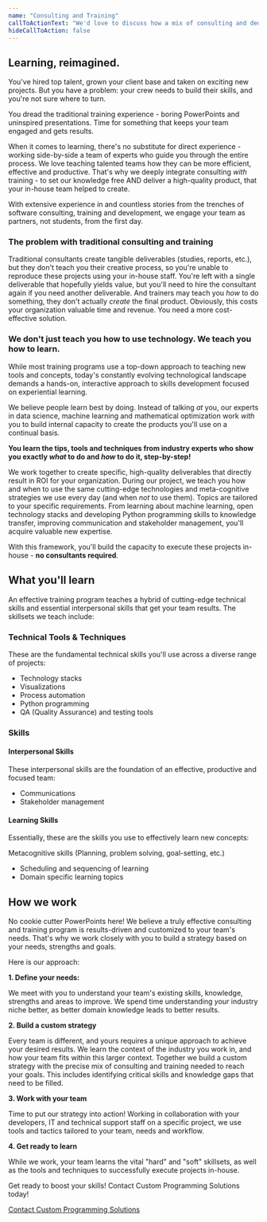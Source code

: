 ```yaml
---
name: "Consulting and Training"
callToActionText: "We'd love to discuss how a mix of consulting and dedicated training can deliver better value for your organization. Contact us today."
hideCallToAction: false
---
```


## Learning, reimagined.

You've hired top talent, grown your client base and taken on exciting new projects. But you have a problem: your crew needs to build their skills, and you're not sure where to turn. 

You dread the traditional training experience - boring PowerPoints and uninspired presentations. Time for something that keeps your team engaged and gets results. 

When it comes to learning, there's no substitute for direct experience - working side-by-side a team of experts who guide you through the entire process. We love teaching talented teams how they can be more efficient, effective and productive. That's why we deeply integrate consulting *with* training - to set our knowledge free AND deliver a high-quality product, that your in-house team helped to create.

With extensive experience in and countless stories from the trenches of software consulting, training and development, we engage your team as partners, not students, from the first day.

### The problem with traditional consulting and training

Traditional consultants create tangible deliverables (studies, reports, etc.), but they don't teach you their creative process, so you're unable to reproduce these projects using your in-house staff. You're left with a single deliverable that hopefully yields value, but you'll need to hire the consultant again if you need another deliverable. And trainers may teach you *how* to do something, they don't actually *create* the final product. Obviously, this costs your organization valuable time and revenue. You need a more cost-effective solution.  

### We don't just teach you how to use technology. We teach you how to learn.

While most training programs use a top-down approach to teaching new tools and concepts, today's constantly evolving technological landscape demands a hands-on, interactive approach to skills development focused on experiential learning.

We believe people learn best by doing. Instead of talking *at* you, our experts in data science, machine learning and mathematical optimization work *with* you to build internal capacity to create the products you'll use on a continual basis.

**You learn the tips, tools and techniques from industry experts who show you exactly *what* to do and *how* to do it, step-by-step!**

We work together to create specific, high-quality deliverables that directly result in ROI for your organization. During our project, we teach you how and when to use the same cutting-edge technologies and meta-cognitive strategies we use every day (and when *not* to use them). Topics are tailored to your specific requirements. From learning about machine learning, open technology stacks and developing Python programming skills to knowledge transfer, improving communication and stakeholder management, you'll acquire valuable new expertise.

With this framework, you'll build the capacity to execute these projects in-house - **no consultants required**.



## What you'll learn

An effective training program teaches a hybrid of cutting-edge technical skills and essential interpersonal skills that get your team results. The skillsets we teach include:

### Technical Tools & Techniques

These are the fundamental technical skills you'll use across a diverse range of projects:

- Technology stacks
- Visualizations
- Process automation
- Python programming
- QA (Quality Assurance) and testing tools



### Skills 

#### Interpersonal Skills 

These interpersonal skills are the foundation of an effective, productive and focused team:

- Communications
- Stakeholder management

#### Learning Skills

Essentially, these are the skills you use to effectively learn new concepts:


Metacognitive skills (Planning, problem solving, goal-setting, etc.)

- Scheduling and sequencing of learning
- Domain specific learning topics



## How we work

No cookie cutter PowerPoints here! We believe a truly effective consulting and training program is results-driven and customized to your team's needs. That's why we work closely with you to build a strategy based on your needs, strengths and goals.

Here is our approach:

**1. Define your needs:**

We meet with you to understand your team's existing skills, knowledge, strengths and areas to improve. We spend time understanding *your* industry niche better, as better domain knowledge leads to better results. 

**2. Build a custom strategy**

Every team is different, and yours requires a unique approach to achieve your desired results. We learn the context of the industry you work in, and how your team fits within this larger context. Together we build a custom strategy with the precise mix of consulting and training needed to reach your goals. This includes identifying critical skills and knowledge gaps that need to be filled.

**3. Work with your team** 

Time to put our strategy into action! Working in collaboration with your developers, IT and technical support staff on a specific project, we use tools and tactics tailored to your team, needs and workflow.

**4. Get ready to learn** 

While we work, your team learns the vital "hard" and "soft" skillsets, as well as the tools and techniques to successfully execute projects in-house.



Get ready to boost your skills! Contact Custom Programming Solutions today! 

[Contact Custom Programming Solutions](https://www.customprogrammingsolutions.com/contact/)

